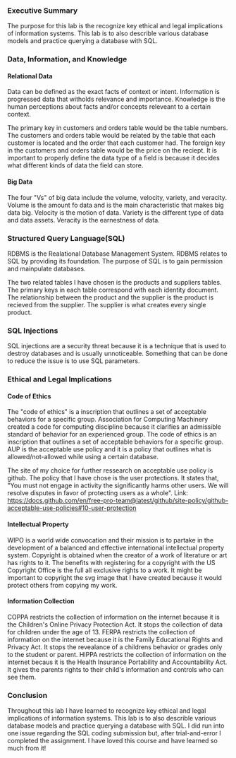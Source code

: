 ### Executive Summary
The purpose for this lab is the recognize key ethical and legal implications of information systems. This lab is to also describle various database models and practice querying a database with SQL. 

### Data, Information, and Knowledge

#### Relational Data

Data can be defined as the exact facts of context or intent. Information is progressed data that witholds relevance and importance. Knowledge is the human perceptions about facts and/or concepts releveant to a certain context. 

The primary key in customers and orders table would be the table numbers. The customers and orders table would be related by the table that each customer is located and the order that each customer had. The foreign key in the customers and orders table would be the price on the reciept. It is important to properly define the data type of a field is because it decides what different kinds of data the field can store. 

#### Big Data
The four "Vs" of big data include the volume, velocity, variety, and veracity. Volume is the amount fo data and is the main characteristic that makes big data big. Velocity is the motion of data. Variety is the different type of data and data assets. Veracity is the earnestness of data. 

### Structured Query Language(SQL)
RDBMS is the Realational Database Management System. RDBMS relates to SQL by providing its foundation. The purpose of SQL is to gain permission and mainpulate databases. 

The two related tables I have chosen is the products and suppliers tables. The primary keys in each table correspond with each identity document. The relationship between the product and the supplier is the product is recieved from the supplier. The supplier is what creates every single product. 

### SQL Injections
SQL injections are a security threat because it is a technique that is used to destroy databases and is usually unnoticeable. Something that can be done to reduce the issue is to use SQL parameters. 
### Ethical and Legal Implications

#### Code of Ethics 
The "code of ethics" is a inscription that outlines a set of acceptable behaviors for a specific group. Association for Computing Machinery created a code for computing discipline because it clarifies an admissible standard of behavior for an experienced group. The code of ethics is an inscription that outlines a set of acceptable behaviors for a specific group. AUP is the acceptable use policy and it is a policy that outlines what is allowed/not-allowed while using a certain database. 

The site of my choice for further ressearch on acceptable use policy is github. The policy that I have chose is the user protections. It states that, "You must not engage in activity the significantly harms other users. We will resolve disputes in favor of protecting users as a whole". 
Link: https://docs.github.com/en/free-pro-team@latest/github/site-policy/github-acceptable-use-policies#10-user-protection

#### Intellectual Property
WIPO is a world wide convocation  and their mission is to partake in the development of a balanced and effective international intellectual property system. Copyright is obtained when the creator of a work of literature or art has rights to it. The benefits with registering for a copyright with the US Copyright Office is the full all exclusive rights to a work. It might be important to copyright the svg image that I have created because it would protect others from copying my work.
 
#### Information Collection
COPPA restricts the collection of information on the internet because it is the Children's Online Privacy Protection Act. It stops the collection of data for children under the age of 13. FERPA restricts the collection of information on the internet because it is the Family Educational Rights and Privacy Act. It stops the revealance of a childrens behavior or grades only to the student or parent. HIPPA restricts the collection of information on the internet becaus it is the Health Insurance Portability and Accountability Act. It gives the parents rights to their child's information and controls who can see them.  

### Conclusion
Throughout this lab I have learned to recognize key ethical and legal implications of information systems. This lab is to also describle various database models and practice querying a database with SQL. I did run into one issue regarding the SQL coding submission but, after trial-and-error I completed the assignment. I have loved this course and have learned so much from it!
